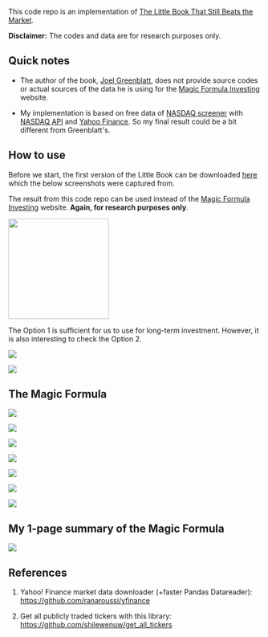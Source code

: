 This code repo is an implementation of [The Little Book That Still Beats the Market](https://www.amazon.com/gp/product/0470624159).

**Disclaimer:** The codes and data are for research purposes only.

## Quick notes

- The author of the book, [Joel Greenblatt](https://en.wikipedia.org/wiki/Joel_Greenblatt), does not provide source codes or actual sources of the data he is using for the [Magic Formula Investing](https://www.magicformulainvesting.com/) website. 

- My implementation is based on free data of [NASDAQ screener](https://www.nasdaq.com/market-activity/stocks/screener) with [NASDAQ API](https://api.nasdaq.com/api/screener/stocks) and [Yahoo Finance](https://finance.yahoo.com/). So my final result could be a bit different from Greenblatt's.

## How to use

Before we start, the first version of the Little Book can be downloaded [here](https://docs.google.com/viewer?a=v&pid=sites&srcid=ZGVmYXVsdGRvbWFpbnxla3JvbmVkZXNpZ258Z3g6MmI0OTZjZTI1OTNhZTMwNw) which the below screenshots were captured from.

The result from this code repo can be used instead of the [Magic Formula Investing](https://www.magicformulainvesting.com/) website. **Again, for research purposes only**.

<img src="doc/01_option1_step1to5.png" width="200"/>

The Option 1 is sufficient for us to use for long-term investment. However, it is also interesting to check the Option 2.

![](doc/02_option1_step6to8.png)

![](doc/03_option2_general_screening.png)

## The Magic Formula

![](doc/04_magic_formula_return_on_capital.png)

![](doc/05_magic_formula_return_on_capital.png)

![](doc/06_magic_formula_return_on_capital.png)

![](doc/07_magic_formula_earning_yield.png)

![](doc/08_magic_formula_earning_yield.png)

![](doc/09_magic_formula_earning_yield_example.png)

![](doc/10_magic_formula_earning_yield_example.png)

## My 1-page summary of the Magic Formula

![](doc/summary_from_the_book.jpg)

## References

1. Yahoo! Finance market data downloader (+faster Pandas Datareader): https://github.com/ranaroussi/yfinance

1. Get all publicly traded tickers with this library: https://github.com/shilewenuw/get_all_tickers